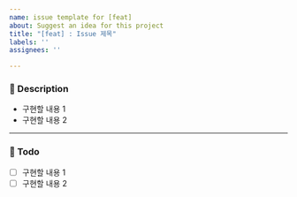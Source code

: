 ```yaml
---
name: issue template for [feat]
about: Suggest an idea for this project
title: "[feat] : Issue 제목"
labels: ''
assignees: ''

---
```


### 📝 Description

- 구현할 내용 1
- 구현할 내용 2

---

### 📝 Todo

- [ ] 구현할 내용 1
- [ ] 구현할 내용 2
